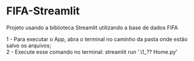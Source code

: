 # FIFA-Streamlit
 Projeto usando a biblioteca Streamlit utilizando a base de dados FIFA

1 - Para executar o App, abra o terminal no caminho da pasta onde estão salvo os arquivos;  
2 - Execute esse comando no terminal: streamlit run '.\1_?? Home.py'

